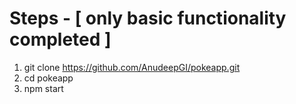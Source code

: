# Steps - [ only basic functionality completed ]
  1. git clone https://github.com/AnudeepGI/pokeapp.git
  2. cd pokeapp
  3. npm start

